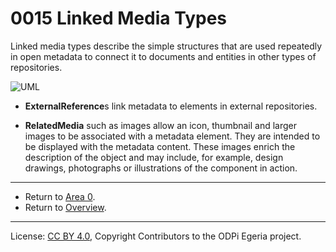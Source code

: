 <!-- SPDX-License-Identifier: CC-BY-4.0 -->
<!-- Copyright Contributors to the ODPi Egeria project. -->

# 0015 Linked Media Types

Linked media types describe the simple
structures that are used repeatedly in open metadata to connect it to
documents and entities in other types of repositories.

![UML](0015-Linked-Media-Types.png#pagewidth)


* **ExternalReference**s link metadata to elements in external repositories.

* **RelatedMedia** such as images allow an icon,
thumbnail and larger images to be associated with a metadata element. 
They are intended to be displayed with the metadata content.
These images enrich the description of the object and may include,
for example, design drawings, photographs or illustrations of the
component in action.

----

* Return to [Area 0](Area-0-models.md).
* Return to [Overview](.).

----
License: [CC BY 4.0](https://creativecommons.org/licenses/by/4.0/),
Copyright Contributors to the ODPi Egeria project.